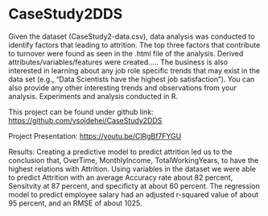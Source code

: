 # CaseStudy2DDS

Given the dataset (CaseStudy2-data.csv), data analysis was conducted to identify factors that leading to attrition.  The top three factors that contribute to turnover were found as seen in the .html file of the analysis. Derived attributes/variables/features were created..... The business is also interested in learning about any job role specific trends that may exist in the data set (e.g., “Data Scientists have the highest job satisfaction”). You can also provide any other interesting trends and observations from your analysis. Experiments and analysis conducted in R.

This project can be found under github link: https://github.com/ysojdehei/CaseStudy2DDS


Project Presentation: https://youtu.be/ClRgBf7FYGU

Results:
Creating a predictive model to predict attrition led us to the conclusion that, OverTime, MonthlyIncome, TotalWorkingYears, to have the highest relations with Attrition. Using variables in the dataset we were able to predict Attrition with an average Accuracy rate about 82 percent, Sensitvity at 87 percent, and specificty at about 60 percent.
The regression model to predict employee salary had an adjusted r-squared value of about 95 percent, and an RMSE of about 1025.
